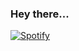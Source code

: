 ### Hey there...

[![Spotify](https://novatorem-two-theta.vercel.app/api/spotify/?background_color=0D1117)](https://open.spotify.com/user/deathmonkeyyt)
